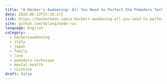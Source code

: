 ```yaml
---
title: "A Hacker's Awakening: All You Need to Perfect the Pomodoro Technique Is Crippling, Deadly Nicotine"
date: 2020-06-23T15:38:17Z
link: https://hackernoon.com/a-hackers-awakening-all-you-need-to-perfect-the-pomodoro-technique-is-crippling-deadly-nicotine-c8113y06?source=rss&utm_medium=RSS&utm_source=news.12bit.vn
site: github.com/dylang/node-rss
language: English
category:
  - hackersawakening
  - italy
  - japan
  - family
  - love
  - pomodoro-technique
  - mental-health
  - nicotine
draft: false
---
```

